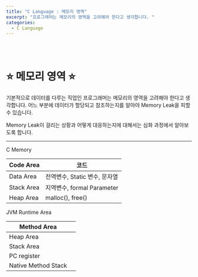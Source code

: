 ```yaml
---
title: "C Language : 메모리 영역"
excerpt: "프로그래머는 메모리의 영역을 고려해야 한다고 생각합니다. "
categories:
  - C Language
---
```


<br>

<br>

# ⭐ 메모리 영역 ⭐

기본적으로 데이터를 다루는 직업인 프로그래머는 메모리의 영역을 고려해야 한다고 생각합니다.  어느 부분에 데이터가 할당되고 참조하는지를 알아야 Memory Leak을 피할 수 있습니다.

Memory Leak이 걸리는 상황과 어떻게 대응하는지에 대해서는 심화 과정에서 알아보도록 합니다.

------

C Memory

| Code Area  | 코드                          |
| ---------- | ----------------------------- |
| Data Area  | 전역변수, Static 변수, 문자열 |
| Stack Area | 지역변수, formal Parameter    |
| Heap Area  | malloc(), free()              |

JVM Runtime Area

| Method Area         |      |
| ------------------- | ---- |
| Heap Area           |      |
| Stack Area          |      |
| PC register         |      |
| Native Method Stack |      |

<br>

<br>
